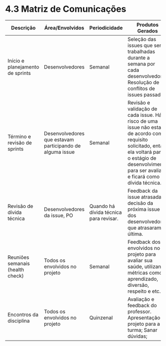 # 4.3 Matriz de Comunicações

| Descrição | Área/Envolvidos | Periodicidade | Produtos Gerados |
| --- | --- | --- | --- |
Início e planejamento de sprints | Desenvolvedores | Semanal | Seleção das issues que serão trabalhadas durante a semana por cada desenvolvedor. Resolução de conflitos de issues passadas.|
Término e revisão de sprints | Desenvolvedores que estavam participando de alguma issue | Semanal | Revisão e validação de cada issue. Há o risco de uma issue não estar de acordo com o requisito solicitado, então ela voltará para o estágio de desenvolvimento para ser avaliada e ficará como dívida técnica. |
|Revisão de dívida técnica| Desenvolvedores da issue, PO | Quando há dívida técnica para revisar. | Feedback da issue atrasada e decisão da próxima issue dos desenvolvedores que atrasaram a última.
Reuniões semanais (health check) | Todos os envolvidos no projeto | Semanal | Feedback dos envolvidos no projeto para avaliar sua saúde, utilizando métricas como aprendizado, diversão, respeito e etc. |
Encontros da disciplina | Todos os envolvidos no projeto | Quinzenal | Avaliação e feedback do professor. Apresentação do projeto para a turma; Sanar dúvidas;


